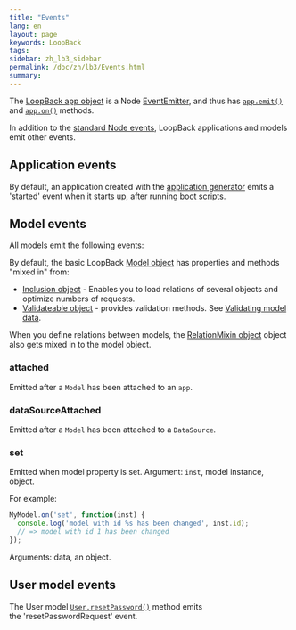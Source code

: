 ```yaml
---
title: "Events"
lang: en
layout: page
keywords: LoopBack
tags:
sidebar: zh_lb3_sidebar
permalink: /doc/zh/lb3/Events.html
summary:
---
```


The [LoopBack app object](http://apidocs.strongloop.com/loopback/#var-app-loopback) is a Node
[EventEmitter](https://nodejs.org/api/events.html#events_class_eventemitter), and thus has
[`app.emit()`](https://nodejs.org/api/events.html#events_emitter_emit_eventname_arg1_arg2) and
[`app.on()`](https://nodejs.org/api/events.html#events_emitter_on_eventname_listener) methods.

In addition to the [standard Node events](http://nodejs.org/api/events.html), LoopBack applications and models emit other events.

## Application events

By default, an application created with the [application generator](Application-generator.html) emits a 'started' event when it starts up, after running [boot scripts](Defining-boot-scripts.html).

## Model events

All models emit the following events:

By default, the basic LoopBack [Model object](http://apidocs.strongloop.com/loopback/#model) has properties and methods "mixed in" from:

* [Inclusion object](http://apidocs.strongloop.com/loopback-datasource-juggler/#inclusion) - Enables you to load relations of several objects and optimize numbers of requests.
* [Validateable object](http://apidocs.strongloop.com/loopback-datasource-juggler/#validatable) - provides validation methods.
  See [Validating model data](Validating-model-data.html).

When you define relations between models, the [RelationMixin object](http://apidocs.strongloop.com/loopback-datasource-juggler/#relationmixin) object also gets mixed in to the model object.

### attached

Emitted after a `Model` has been attached to an `app`.

### dataSourceAttached

Emitted after a `Model` has been attached to a `DataSource`.

### set

Emitted when model property is set. Argument: `inst`, model instance, object.

For example:

```javascript
MyModel.on('set', function(inst) {
  console.log('model with id %s has been changed', inst.id);
  // => model with id 1 has been changed
});
```

Arguments: data, an object.

## User model events

The User model [`User.resetPassword()`](http://apidocs.strongloop.com/loopback/#user-resetpassword) method emits the 'resetPasswordRequest' event.
